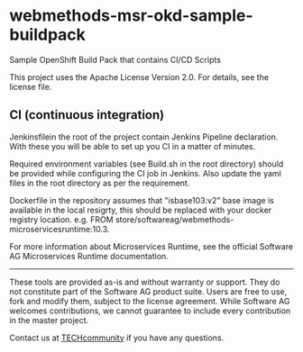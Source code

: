 # webmethods-msr-okd-sample-buildpack
Sample OpenShift Build Pack that contains CI/CD Scripts

This project uses the Apache License Version 2.0. For details, see the license file.

## CI (continuous integration)

Jenkinsfilein the root of the project contain Jenkins Pipeline declaration. With these you will be able to set up you CI in a matter of minutes.

Required environment variables (see Build.sh in the root directory) should be provided while configuring the CI job in Jenkins. Also update the yaml files in the root directory as per the requirement.

Dockerfile in the repository assumes that "isbase103:v2" base image is available in the local resigrty, this should be replaced with your docker registry location. e.g. FROM store/softwareag/webmethods-microservicesruntime:10.3.

For more information about Microservices Runtime, see the official Software AG Microservices Runtime documentation.
  ______________________
These tools are provided as-is and without warranty or support. They do not constitute part of the Software AG product suite. Users are free to use, fork and modify them, subject to the license agreement. While Software AG welcomes contributions, we cannot guarantee to include every contribution in the master project.	

Contact us at [TECHcommunity](mailto:technologycommunity@softwareag.com?subject=Github/SoftwareAG) if you have any questions.
